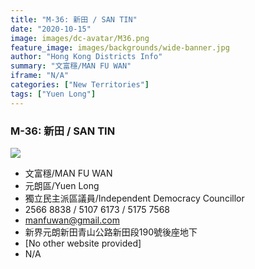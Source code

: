 ```yaml
---
title: "M-36: 新田 / SAN TIN"
date: "2020-10-15"
image: images/dc-avatar/M36.png
feature_image: images/backgrounds/wide-banner.jpg
author: "Hong Kong Districts Info"
summary: "文富穩/MAN FU WAN"
iframe: "N/A"
categories: ["New Territories"]
tags: ["Yuen Long"]
---
```


### M-36: 新田 / SAN TIN  
![](/images/dc-avatar/M36.png)  

 - 文富穩/MAN FU WAN  
 - 元朗區/Yuen Long  
 - 獨立民主派區議員/Independent Democracy Councillor  
 - 2566 8838 / 5107 6173 / 5175 7568  
 - manfuwan@gmail.com  
 - 新界元朗新田青山公路新田段190號後座地下  
 - [No other website provided]  
 - N/A
